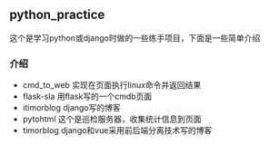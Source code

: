 ## python_practice
   这个是学习python或django时做的一些练手项目，下面是一些简单介绍
   
### 介绍
  - cmd_to_web 实现在页面执行linux命令并返回结果
  - flask-sla 用flask写的一个cmdb页面
  - itimorblog django写的博客
  - pytohtml 这个是巡检服务器，收集统计信息到页面
  - timorblog django和vue采用前后端分离技术写的博客